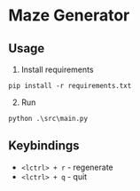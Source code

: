 # Maze Generator

## Usage

1. Install requirements

```shell
pip install -r requirements.txt
```

2. Run

```
python .\src\main.py
```

## Keybindings

* `<lctrl> + r` - regenerate
* `<lctrl> + q` - quit
